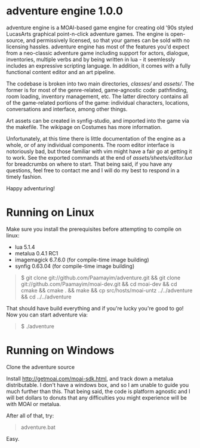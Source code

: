adventure engine 1.0.0
======================

adventure engine is a MOAI-based game engine for creating old '90s styled LucasArts graphical point-n-click adventure games. The engine is open-source, and permissively licensed, so that your games can be sold with no licensing hassles. adventure engine has most of the features you'd expect from a neo-classic adventure game including support for actors, dialogue, inventories, multiple verbs and by being written in lua - it seemlessly includes an expressive scripting language. In addition, it comes with a fully functional content editor and an art pipeline.

The codebase is broken into two main directories, *classes/* and *assets/*. The former is for most of the genre-related, game-agnostic code: pathfinding, room loading, inventory management, etc. The latter directory contains all of the game-related portions of the game: individual characters, locations, conversations and interface, among other things.

Art assets can be created in synfig-studio, and imported into the game via the makefile. The wikipage on Costumes has more information.

Unfortunately, at this time there is little documentation of the engine as a whole, or of any individual components. The room editor interface is notoriously bad, but those familiar with vim might have a fair go at getting it to work. See the exported commands at the end of *assets/sheets/editor.lua* for breadcrumbs on where to start. That being said, if you have any questions, feel free to contact me and I will do my best to respond in a timely fashion.

Happy adventuring!



Running on Linux
================

Make sure you install the prerequisites before attempting to compile on linux:

* lua 5.1.4
* metalua 0.4.1 RC1
* imagemagick 6.7.6.0 (for compile-time image building)
* synfig 0.63.04 (for compile-time image building)

> $ git clone git://github.com/Paamayim/adventure.git && git clone git://github.com/Paamayim/moai-dev.git && cd moai-dev && cd cmake && cmake . && make && cp src/hosts/moai-untz ../../adventure && cd ../../adventure

That should have build everything and if you're lucky you're good to go! Now you can start adventure via:

> $ ./adventure



Running on Windows
==================

Clone the adventure source

Install http://getmoai.com/moai-sdk.html, and track down a metalua distributable. I don't have a windows box, and so I am unable to guide you much further than this. That being said, the code is platform agnostic and I will bet dollars to donuts that any difficulties you might experience will be with MOAI or metalua.

After all of that, try:

> adventure.bat

Easy.
